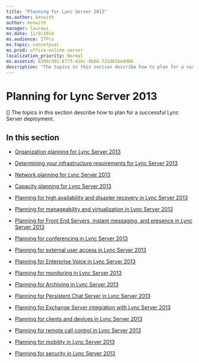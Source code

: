 ```yaml
---
title: "Planning for Lync Server 2013"
ms.author: kenwith
author: kenwith
manager: laurawi
ms.date: 12/9/2014
ms.audience: ITPro
ms.topic: concetpual
ms.prod: office-online-server
localization_priority: Normal
ms.assetid: 6398cd91-8773-41bc-9b66-725d65ba9d66
description: "The topics in this section describe how to plan for a successful Lync Server deployment."
---
```


# Planning for Lync Server 2013
[]
The topics in this section describe how to plan for a successful Lync Server deployment.
  
## In this section

- [Organization planning for Lync Server 2013](planning-primer-planning-for-your-organization.md)
    
- [Determining your infrastructure requirements for Lync Server 2013](determining-your-infrastructure-requirements.md)
    
- [Network planning for Lync Server 2013](network-planning-for-lync-server.md)
    
- [Capacity planning for Lync Server 2013](capacity-planning.md)
    
- [Planning for high availability and disaster recovery in Lync Server 2013](planning-for-high-availability-and-disaster-recovery.md)
    
- [Planning for manageability and virtualization in Lync Server 2013](planning-for-manageability-and-virtualization.md)
    
- [Planning for Front End Servers, instant messaging, and presence in Lync Server 2013](planning-for-front-end-servers-instant-messaging-and-presence.md)
    
- [Planning for conferencing in Lync Server 2013](planning-for-conferencing.md)
    
- [Planning for external user access in Lync Server 2013](planning-for-external-user-access.md)
    
- [Planning for Enterprise Voice in Lync Server 2013](planning-for-enterprise-voice.md)
    
- [Planning for monitoring in Lync Server 2013](planning-for-monitoring.md)
    
- [Planning for Archiving in Lync Server 2013](planning-for-archiving.md)
    
- [Planning for Persistent Chat Server in Lync Server 2013](planning-for-persistent-chat-server.md)
    
- [Planning for Exchange Server integration with Lync Server 2013](planning-for-exchange-server-integration.md)
    
- [Planning for clients and devices in Lync Server 2013](planning-for-clients-and-devices-in-lync-server.md)
    
- [Planning for remote call control in Lync Server 2013](planning-for-remote-call-control.md)
    
- [Planning for mobility in Lync Server 2013](planning-for-mobility.md)
    
- [Planning for security in Lync Server 2013](planning-for-security.md)
    

